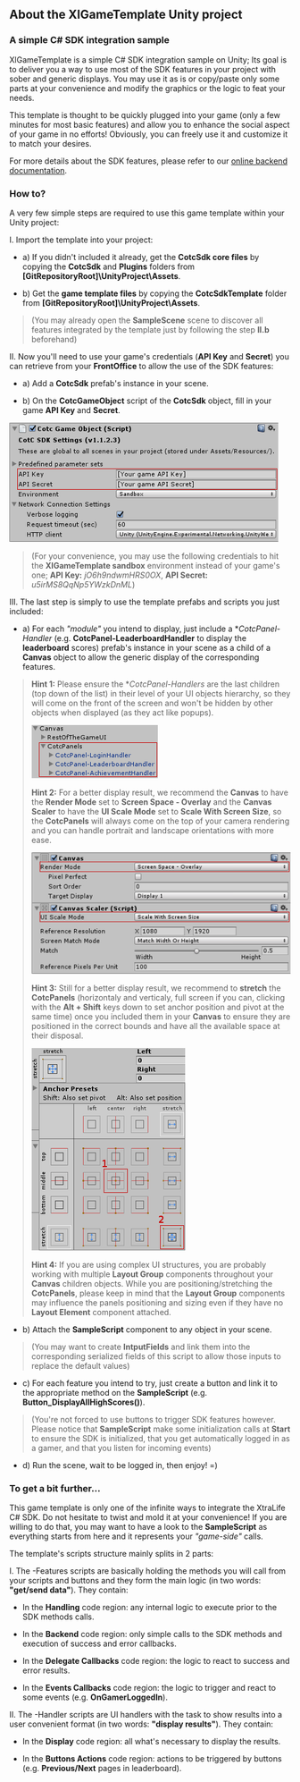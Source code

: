 ## **About the XlGameTemplate Unity project**

### **A simple C# SDK integration sample**

XlGameTemplate is a simple C# SDK integration sample on Unity; Its goal is to deliver you a way to use most of the SDK features in your project with sober and generic displays. You may use it as is or copy/paste only some parts at your convenience and modify the graphics or the logic to feat your needs.

This template is thought to be quickly plugged into your game (only a few minutes for most basic features) and allow you to enhance the social aspect of your game in no efforts! Obviously, you can freely use it and customize it to match your desires.

For more details about the SDK features, please refer to our [online backend documentation](http://doc.xtralife.cloud/backend/).

### **How to?**

A very few simple steps are required to use this game template within your Unity project:

I. Import the template into your project:

- a) If you didn't included it already, get the **CotcSdk core files** by copying the **CotcSdk** and **Plugins** folders from **[GitRepositoryRoot]\UnityProject\Assets**.

- b) Get the **game template files** by copying the **CotcSdkTemplate** folder from **[GitRepositoryRoot]\UnityProject\Assets**.

 >(You may already open the **SampleScene** scene to discover all features integrated by the template just by following the step **II.b** beforehand)

II. Now you'll need to use your game's credentials (**API Key** and **Secret**) you can retrieve from your **FrontOffice** to allow the use of the SDK features:

- a) Add a **CotcSdk** prefab's instance in your scene.

- b) On the **CotcGameObject** script of the **CotcSdk** object, fill in your game **API Key** and **Secret**.

 ![Screenshot-CotcGameObject](https://github.com/xtralifecloud/unity-gametemplate/raw/master/readme/Screenshot-CotcGameObject.png)

 >(For your convenience, you may use the following credentials to hit the **XlGameTemplate sandbox** environment instead of your game's one; **API Key:** *jO6h9ndwmHRS0OX*, **API Secret:** *u5irMS8QqNp5YWzkDnML*)

III. The last step is simply to use the template prefabs and scripts you just included:

- a) For each *"module"* you intend to display, just include a **CotcPanel-*Handler** (e.g. **CotcPanel-LeaderboardHandler** to display the **leaderboard** scores) prefab's instance in your scene as a child of a **Canvas** object to allow the generic display of the corresponding features.
>**Hint 1:** Please ensure the **CotcPanel-*Handlers** are the last children (top down of the list) in their level of your UI objects hierarchy, so they will come on the front of the screen and won't be hidden by other objects when displayed (as they act like popups).
>
>![Screenshot-ObjectsHierarchy](https://github.com/xtralifecloud/unity-gametemplate/raw/master/readme/Screenshot-ObjectsHierarchy.png)
>
>**Hint 2:** For a better display result, we recommend the **Canvas** to have the **Render Mode** set to **Screen Space - Overlay** and the **Canvas Scaler** to have the **UI Scale Mode** set to **Scale With Screen Size**, so the **CotcPanels** will always come on the top of your camera rendering and you can handle portrait and landscape orientations with more ease.
>
>![Screenshot-CanvasSettings](https://github.com/xtralifecloud/unity-gametemplate/raw/master/readme/Screenshot-CanvasSettings.png)
>
>**Hint 3:** Still for a better display result, we recommend to **stretch** the **CotcPanels** (horizontaly and verticaly, full screen if you can, clicking with the **Alt + Shift** keys down to set anchor position and pivot at the same time) once you included them in your **Canvas** to ensure they are positioned in the correct bounds and have all the available space at their disposal.
>
>![Screenshot-PanelStretch](https://github.com/xtralifecloud/unity-gametemplate/raw/master/readme/Screenshot-PanelStretch.png)
>
>**Hint 4:** If you are using complex UI structures, you are probably working with multiple **Layout Group** components throughout your **Canvas** children objects. While you are positioning/stretching the **CotcPanels**, please keep in mind that the **Layout Group** components may influence the panels positioning and sizing even if they have no **Layout Element** component attached.

- b) Attach the **SampleScript** component to any object in your scene.
>(You may want to create **IntputFields** and link them into the corresponding serialized fields of this script to allow those inputs to replace the default values)

- c) For each feature you intend to try, just create a button and link it to the appropriate method on the **SampleScript** (e.g. **Button_DisplayAllHighScores()**).
>(You're not forced to use buttons to trigger SDK features however. Please notice that **SampleScript** make some initialization calls at **Start** to ensure the SDK is initialized, that you get automatically logged in as a gamer, and that you listen for incoming events)

- d) Run the scene, wait to be logged in, then enjoy! =)

### **To get a bit further...**

This game template is only one of the infinite ways to integrate the XtraLife C# SDK. Do not hesitate to twist and mold it at your convenience! If you are willing to do that, you may want to have a look to the **SampleScript** as everything starts from here and it represents your *"game-side"* calls.

The template's scripts structure mainly splits in 2 parts:

I. The -Features scripts are basically holding the methods you will call from your scripts and buttons and they form the main logic (in two words: **"get/send data"**). They contain:

- In the **Handling** code region: any internal logic to execute prior to the SDK methods calls.

- In the **Backend** code region: only simple calls to the SDK methods and execution of success and error callbacks.

- In the **Delegate Callbacks** code region: the logic to react to success and error results.

- In the **Events Callbacks** code region: the logic to trigger and react to some events (e.g. **OnGamerLoggedIn**).

II. The -Handler scripts are UI handlers with the task to show results into a user convenient format (in two words: **"display results"**). They contain:

- In the **Display** code region: all what's necessary to display the results.

- In the **Buttons Actions** code region: actions to be triggered by buttons (e.g. **Previous/Next** pages in leaderboard).
